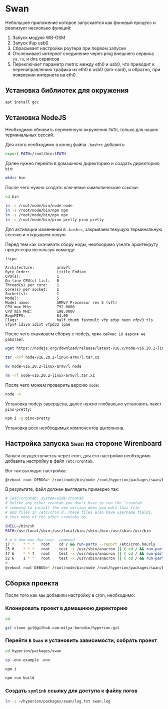 # Swan

Небольшое приложение которое запускается как фоновый процесс и реализует несколько функций:

1. Запуск модуля WB-GSM
2. Запуск ifup usb0
3. Сбрасывает настройки роутера при первом запуске
4. Отслеживает интернет соединение через ping внешнего сервиса `ya.ru`, и dns сервисов
5. Переключает параметр metric между eth0 и usb0, что приводит к перенаправлению трафика из eth0 в usb0 (sim-card), и обратно, при появлении интернета на eth0.

## Установка библиотек для окружения

```bash
apt install gcc
```

## Установка NodeJS

Необходимо обновить переменную окружения `PATH`, только для наших терминальных сессий.

Для этого необходимо в конец файла `.bashrc` добавить:

```bash
export PATH=/root/bin:$PATH
```

Далее нужно перейти в домашнюю директорию и создать директорию `bin`:

```bash
mkdir bin
```

После чего нужно создать ключевые символические ссылки:

```bash
cd bin

ln -s /root/node/bin/node node
ln -s /root/node/bin/npm npm
ln -s /root/node/bin/npx npx
ln -s /root/node/bin/pino-pretty pino-pretty
```

Для активации изменений в `.bashrc`, закрываем текущую терминальную сессию и открываем новую.

Перед тем как скачивать сбору ноды, необходимо узнать архитекруту процессора используя команду:

```bash
lscpu
```

```text
Architecture:          armv7l
Byte Order:            Little Endian
CPU(s):                1
On-line CPU(s) list:   0
Thread(s) per core:    1
Core(s) per socket:    1
Socket(s):             1
Model:                 5
Model name:            ARMv7 Processor rev 5 (v7l)
CPU max MHz:           792.0000
CPU min MHz:           198.0000
BogoMIPS:              64.00
Flags:                 half thumb fastmult vfp edsp neon vfpv3 tls vfpv4 idiva idivt vfpd32 lpae
```

После чего скачиваем сборку с nodejs, `прям сейчас 18 версия не работает`.

```bash
wget https://nodejs.org/download/release/latest-v16.x/node-v16.20.2-linux-armv7l.tar.xz

tar -xvf node-v16.20.2-linux-armv7l.tar.xz

mv node-v16.20.2-linux-armv7l node

rm -rf node-v16.20.2-linux-armv7l.tar.xz
```

После чего можем проверить версию `node`:

```bash
node -v
```

Установка nodejs завершена, далее нужно глобавльно установить пакет `pino-pretty`:

```bash
npm i -g pino-pretty
```

Установка всех необходимых компонентов выполнена.

## Настройка запуска `Swan` на стороне Wirenboard

Запуск осуществляется через cron, для его настройки необходимо добавить настройку в файл `/etc/crontab`.

Вот так выглядит настройка:

```bash
@reboot root DEBUG=* /root/node/bin/node /root/hyperion/packages/swan/build/run.js
```

В результате, файл должен выглядеть примерно так:

```bash
# /etc/crontab: system-wide crontab
# Unlike any other crontab you don't have to run the `crontab'
# command to install the new version when you edit this file
# and files in /etc/cron.d. These files also have username fields,
# that none of the other crontabs do.

SHELL=/bin/sh
PATH=/usr/local/sbin:/usr/local/bin:/sbin:/bin:/usr/sbin:/usr/bin

# m h dom mon dow user  command
17 *    * * *   root    cd / && run-parts --report /etc/cron.hourly
25 6    * * *   root    test -x /usr/sbin/anacron || ( cd / && run-parts --report /etc/cron.daily )
47 6    * * 7   root    test -x /usr/sbin/anacron || ( cd / && run-parts --report /etc/cron.weekly )
52 6    1 * *   root    test -x /usr/sbin/anacron || ( cd / && run-parts --report /etc/cron.monthly )
#
@reboot root DEBUG=* /root/node/bin/node /root/hyperion/packages/swan/build/run.js
```

## Сборка проекта

После того как мы добавили настройку в cron, необходимо:

### Клонировать проект в домашнюю директорию

```bash
cd

git clone git@github.com:mitya-borodin/hyperion.git
```

### Перейти в `Swan` и установить зависимости, собрать проект

```bash
cd hyperion/packages/swan

cp .env.example .env

npm i

npm run build
```

### Создать `symlink` ссылку для доступа к файлу логов

```bash
ln -s ~/hyperion/packages/swan/log.txt swan.log
```
